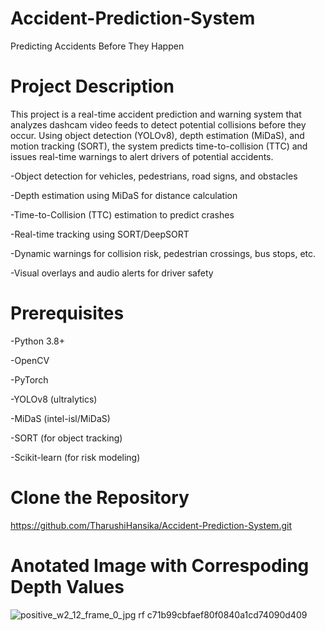 # Accident-Prediction-System
Predicting Accidents Before They Happen

# Project Description
This project is a real-time accident prediction and warning system that analyzes dashcam video feeds to detect potential collisions before they occur. Using object detection (YOLOv8), depth estimation (MiDaS), and motion tracking (SORT), the system predicts time-to-collision (TTC) and issues real-time warnings to alert drivers of potential accidents.

-Object detection for vehicles, pedestrians, road signs, and obstacles

-Depth estimation using MiDaS for distance calculation

-Time-to-Collision (TTC) estimation to predict crashes

-Real-time tracking using SORT/DeepSORT

-Dynamic warnings for collision risk, pedestrian crossings, bus stops, etc.

-Visual overlays and audio alerts for driver safety


# Prerequisites
-Python 3.8+

-OpenCV

-PyTorch

-YOLOv8 (ultralytics)

-MiDaS (intel-isl/MiDaS)

-SORT (for object tracking)

-Scikit-learn (for risk modeling)


# Clone the Repository
https://github.com/TharushiHansika/Accident-Prediction-System.git


# Anotated Image with Correspoding Depth Values

![positive_w2_12_frame_0_jpg rf c71b99cbfaef80f0840a1cd74090d409](https://github.com/user-attachments/assets/0b52f645-e916-4f46-b3db-cabe0d75a6ac)

